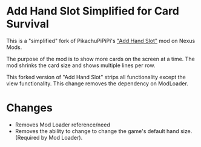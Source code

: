 # Add Hand Slot Simplified for Card Survival

This is a "simplified" fork of PikachuPiPiPi's ["Add Hand Slot"](https://www.nexusmods.com/cardsurvivaltropicalisland/mods/94) mod on Nexus Mods.

The purpose of the mod is to show more cards on the screen at a time.  The mod shrinks the card size and shows multiple lines per row.

This forked version of "Add Hand Slot" strips all functionality except the view functionality.  This change removes the dependency on ModLoader.

# Changes

* Removes Mod Loader reference/need
* Removes the ability to change to change the game's default hand size.  (Required by Mod Loader).

